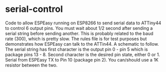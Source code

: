 # serial-control
Code to allow ESPEasy running on ESP8266 to send serial data to ATTiny44 to control 6 output pins.
You must wait about 1/2 second after sending a serial string before sending another.  This is probably 
related to the baud rate (300), which is pretty slow.
The rules file is for test purposes but demonstrates how ESPEasy can talk to the ATTin44.
A schematic to follow.
The serial string has first character is the output pin 0 - pin 5 which is package pins 13 - 8.
Second character is the desired pin state, either 0 or 1.
Serial from ESPEasy TX to Pin 10 (package pin 2). You can/should use a 1K resistor between the two.
